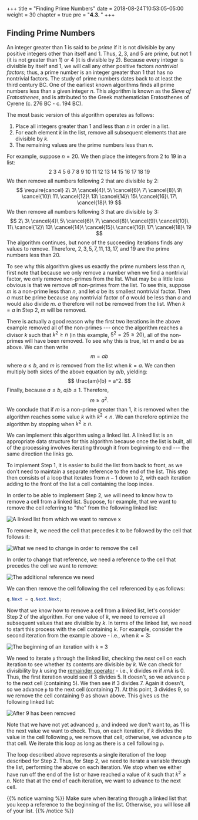 +++
title = "Finding Prime Numbers"
date = 2018-08-24T10:53:05-05:00
weight = 30
chapter = true
pre = "<b>4.3. </b>"
+++

## Finding Prime Numbers

An integer greater than $1$ is said to be *prime* if it is not divisible
by any positive integers other than itself and $1$. Thus, $2, 3$, and $5$ are
prime, but not $1$ (it is not greater than $1$) or $4$ (it is divisible by $2$).
Because every integer is divisible by itself and $1$, we will call any
other positive factors *nontrivial factors*; thus, a prime number is an
integer greater than $1$ that has no nontrivial factors. The study of
prime numbers dates back to at least the third century BC. One of the
earliest known algorithms finds all prime numbers less than a given
integer $n$. This algorithm is known as the *Sieve of Eratosthenes*, and
is attributed to the Greek mathematician Eratosthenes of Cyrene (c. 276
BC - c. 194 BC).

The most basic version of this algorithm operates as follows:

1.  Place all integers greater than $1$ and less than $n$ in order in a
    list.
2.  For each element $k$ in the list, remove all subsequent elements
    that are divisible by $k$.
3.  The remaining values are the prime numbers less than $n$.

For example, suppose $n = 20$. We then place the integers from $2$
to $19$ in a list:
$$
2\ 3\ 4\ 5\ 6\ 7\ 8\ 9\ 10\ 11\ 12\ 13\ 14\ 15\ 16\ 17\ 18\ 19
$$
We then remove all numbers following 2 that are divisible by 2:
$$
\require{cancel}
2\ 3\ \cancel{4}\ 5\ \cancel{6}\ 7\ \cancel{8}\ 9\ \cancel{10}\ 11\
\cancel{12}\ 13\ \cancel{14}\ 15\ \cancel{16}\ 17\ \cancel{18}\ 19
$$
We then remove all numbers following 3 that are divisible by 3:
$$
2\ 3\ \cancel{4}\ 5\ \cancel{6}\ 7\ \cancel{8}\ \cancel{9}\ \cancel{10}\ 11\
\cancel{12}\ 13\ \cancel{14}\ \cancel{15}\ \cancel{16}\ 17\ \cancel{18}\ 19
$$
The algorithm continues, but none of the succeeding iterations finds any
values to remove. Therefore, $2, 3, 5, 7, 11, 13, 17$, and $19$ are the
prime numbers less than $20$.

To see why this algorithm gives us exactly the prime numbers less than
$n$, first note that because we only remove a number when we find a
nontrivial factor, we only remove non-primes from the list. What may be
a little less obvious is that we remove *all* non-primes from the list.
To see this, suppose $m$ is a non-prime less than $n$, and let $a$ be
its smallest nontrivial factor. Then $a$ must be prime because any
nontrivial factor of $a$ would be less than $a$ and would also divide
$m$. $a$ therefore will not be removed from the list. When
$k = a$ in Step 2, $m$ will be removed.

There is actually a good reason why the first two iterations in the
above example removed all of the non-primes --- once the algorithm reaches
a divisor $k$ such that $k^2 \geq n$ (in this
example, $5^2 = 25 \geq 20$), all of the
non-primes will have been removed. To see why this is true, let $m$ and
$a$ be as above. We can then write
$$
    m = ab
$$
where $a \leq b$, and $m$ is removed from the list when
$k = a$. We can then multiply both sides of the above
equation by $a/b$, yielding:
$$
\frac{am}{b} = a^2.
$$
Finally, because $a \leq b$, $a/b \leq 1$.
Therefore,
$$
m \geq a^2.
$$
We conclude that if $m$ is a non-prime greater than $1$, it is removed
when the algorithm reaches some value $k$ with
$k^2 < n$. We can therefore optimize the
algorithm by stopping when $k^2 \geq n$.

We can implement this algorithm using a linked list. A linked list is an
appropriate data structure for this algorithm because once the list is
built, all of the processing involves iterating through it from
beginning to end --- the same direction the links go.

To implement Step 1, it is easier to build the list from back to front,
as we don't need to maintain a separate reference to the end of the
list. This step then consists of a loop that iterates from
$n - 1$ down to $2$, with each iteration adding
to the front of the list a cell containing the loop index.

In order to be able to implement Step 2, we will need to know how to
remove a cell from a linked list. Suppose, for example, that we want to
remove the cell referring to "the" from the following linked list:

![A linked list from which we want to remove x](linked-list-remove1.jpg)

To remove it, we need the cell that precedes it to be followed by the
cell that follows it:

![What we need to change in order to remove the
cell](linked-list-remove2.jpg)

In order to change that reference, we need a reference to the cell that
precedes the cell we want to remove:

![The additional reference we need](linked-list-remove3.jpg)

We can then remove the cell following the cell referenced by `q` as
follows:
```C#
q.Next = q.Next.Next;
```
Now that we know how to remove a cell from a linked list, let's consider
Step 2 of the algorithm. For one value of $k$, we need to remove all
subsequent values that are divisible by $k$. In terms of the linked
list, we need to start this process with the cell containing $k$. For
example, consider the second iteration from the example above - i.e.,
when $k = 3$:

![The beginning of an iteration with k = 3](sieve-example1.jpg)

We need to iterate `p` through the linked list, checking the *next* cell
on each iteration to see whether its contents are divisible by *k*. We
can check for divisibility by *k* using the [remainder
operator](/appendix/syntax/remainder) - i.e., $k$ divides
$m$ if $m \mathbin{\texttt{\%}} k$ is 0. Thus, the first iteration
would see if $3$ 
divides $5$. It doesn't, so we advance `p` to the next cell (containing
$5$). We then see if $3$ divides $7$. Again it doesn't, so we advance `p` to
the next cell (containing $7$). At this point, $3$ divides $9$, so we remove
the cell containing $9$ as shown above. This gives us the following linked
list:

![After 9 has been removed](sieve-example2.jpg)

Note that we have not yet advanced `p`, and indeed we don't want to, as
$11$ is the next value we want to check. Thus, on each iteration, if $k$
divides the value in the cell following `p`, we remove that cell;
otherwise, we advance `p` to that cell. We iterate this loop as long as
there is a cell following `p`.

The loop described above represents a single iteration of the loop
described for Step 2. Thus, for Step 2, we need to iterate a variable
through the list, performing the above on each iteration. We stop when
we either have run off the end of the list or have reached a value of
$k$ such that $k^2 \geq n$. Note that at the end of
each iteration, we want to advance to the next cell.

{{% notice warning %}}
Make sure when iterating through a linked list that you keep a
reference to the beginning of the list. Otherwise, you will lose all
of your list.
{{% /notice %}}

